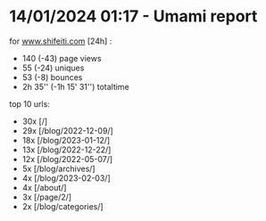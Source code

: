 # 14/01/2024 01:17 - Umami report
for www.shifeiti.com [24h] :

 - 140 (-43) page views
 - 55 (-24) uniques
 - 53 (-8) bounces
 - 2h 35'' (-1h 15' 31'') totaltime


top 10 urls:
 - 30x [/]
 - 29x [/blog/2022-12-09/]
 - 18x [/blog/2023-01-12/]
 - 13x [/blog/2022-12-22/]
 - 12x [/blog/2022-05-07/]
 - 5x [/blog/archives/]
 - 4x [/blog/2023-02-03/]
 - 4x [/about/]
 - 3x [/page/2/]
 - 2x [/blog/categories/]


